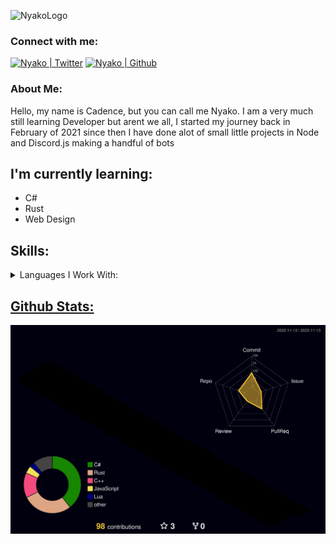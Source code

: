 ![NyakoLogo](https://user-images.githubusercontent.com/76189851/212523027-39da436d-ad28-4ed3-ae24-ac58a672d5e8.png)

### Connect with me:
<a href="http://www.twitter.com/nyakonii"><img src="https://user-images.githubusercontent.com/76189851/212523415-419239f4-dd09-4585-8145-5f4f1d5b4508.png" alt="Nyako | Twitter" width="35px"/></a>
<a href="http://www.github.com/Nyakonii"><img src="https://user-images.githubusercontent.com/76189851/212523470-196401a4-e8ac-49c3-9835-de8004dc91ba.png" alt="Nyako | Github" width="35px"/></a>
<br/>

### About Me:
Hello, my name is Cadence, but you can call me Nyako. I am a very much still learning Developer but arent we all, I started my journey back in February of 2021 since then I have done alot of small little projects in Node and Discord.js making a handful of bots
<br/>

## I'm currently learning:
- C#
- Rust
- Web Design

## Skills:

<details>
<summary>Languages I Work With:</summary>
<br/>
<p align="left"> <a href="https://www.javascript.com/" target="_blank"> <img src="https://cdn.worldvectorlogo.com/logos/logo-javascript.svg" alt="JS" width="40" height="40"/>
<a href="https://learn.microsoft.com/en-us/dotnet/csharp/" target="_blank"> <img src="https://cdn.worldvectorlogo.com/logos/c--4.svg" alt="C#" width="40" height="40"/>
<a href="https://cplusplus.com/" target="_blank"> <img src="https://cdn.worldvectorlogo.com/logos/c.svg" alt="C++" width="40" height="40"/>
<a href="https://en.wikipedia.org/wiki/C_(programming_language)" target="_blank"> <img src="https://cdn.worldvectorlogo.com/logos/c-1.svg" alt="C" width="40" height="40"/>
<a href="https://www.lua.org/" target="_blank"> <img src="https://cdn.worldvectorlogo.com/logos/lua-5.svg" alt="Lua" width="40" height="40"/>
<a href="https://www.python.org/" target="_blank"> <img src="https://cdn.worldvectorlogo.com/logos/python-5.svg" alt="Python" width="40" height="40"/>
</p>

</details>


## Github Stats:

![](./profile-3d-contrib/profile-night-rainbow.svg)

<!---
[![Readme Card](https://github-readme-stats.vercel.app/api/pin/?username=Nyakonii&repo=StudyProjects&bg_color=1e1e2e&text_color=cdd6f4&icon_color=cba6f7&title_color=94e2d5&hide_border=true)](https://github.com/Nyakonii/StudyProjects)
                            
![Nyako's Failure Tracker](https://github-readme-stats.vercel.app/api?username=Nyakonii&hide=issues&count_private=true&bg_color=1e1e2e&text_color=cdd6f4&icon_color=cba6f7&title_color=94e2d5&hide_border=true&custom_title=Nyakos-Failure-Tracker)

[![Top Langs](https://github-readme-stats.vercel.app/api/top-langs/?username=Nyakonii&count_private=true&bg_color=1e1e2e&text_color=cdd6f4&icon_color=cba6f7&title_color=94e2d5&hide_border=true)](https://github.com/Nyakonii)

![](https://img.shields.io/badge/C++-informational?style=for-the-badge&color=00599C)
![](https://img.shields.io/badge/CSharp-informational?style=for-the-badge&color=239120)
![](https://img.shields.io/badge/Lua-informational?style=for-the-badge&color=2C2D72)
![](https://img.shields.io/badge/JavaScript-informational?style=for-the-badge&color=F7DF1E)
![](https://img.shields.io/badge/Python-informational?style=for-the-badge&color=3776AB)
![](https://img.shields.io/badge/HTML5-informational?style=for-the-badge&color=E34F26)

<br/>
<br/>
